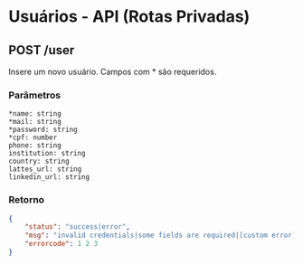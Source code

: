 # Usuários - API (Rotas Privadas)

## POST /user

Insere um novo usuário. Campos com * são requeridos.

### Parâmetros
~~~
*name: string
*mail: string
*password: string
*cpf: number
phone: string
institution: string
country: string
lattes_url: string
linkedin_url: string
~~~

### Retorno

~~~ json
{
    "status": "success|error",
    "msg": "invalid credentials|some fields are required|[custom error]",
    "errorcode": 1 2 3
}
~~~
